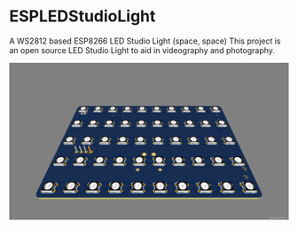 # ESPLEDStudioLight
A WS2812 based ESP8266 LED Studio Light (space, space)
This project is an open source LED Studio Light to aid in videography and photography.

![](https://github.com/LoneWalkerWolf/ESPLEDStudioLight/blob/main/img/3d-render-1.jpg?raw=true)
